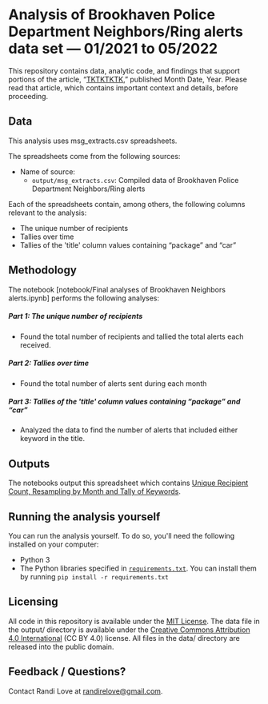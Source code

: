 # Analysis of Brookhaven Police Department Neighbors/Ring alerts data set — 01/2021 to 05/2022

This repository contains data, analytic code, and findings that support portions of the article, “[TKTKTKTK](https://www.google.com),” published Month Date, Year. Please read that article, which contains important context and details, before proceeding.

## Data

This analysis uses msg_extracts.csv spreadsheets.

The spreadsheets come from the following sources:

- Name of source:
  - `output/msg_extracts.csv`: Compiled data of Brookhaven Police Department Neighbors/Ring alerts

Each of the spreadsheets contain, among others, the following columns relevant to the analysis:

- The unique number of recipients
- Tallies over time
- Tallies of the 'title' column values containing “package” and “car”

## Methodology

The notebook [notebook/Final analyses of Brookhaven Neighbors alerts.ipynb] performs the following analyses:

##### Part 1: The unique number of recipients

- Found the total number of recipients and tallied the total alerts each received. 

##### Part 2: Tallies over time

- Found the total number of alerts sent during each month 

##### Part 3: Tallies of the 'title' column values containing “package” and “car”

- Analyzed the data to find the number of alerts that included either keyword in the title.

## Outputs

The notebooks output this spreadsheet which contains [Unique Recipient Count, Resampling by Month and Tally of Keywords](`output/unique_count_Love.csv`,`output/resampling_Love.csv`,`output/words_Love.csv`).

## Running the analysis yourself

You can run the analysis yourself. To do so, you'll need the following installed on your computer:

- Python 3
- The Python libraries specified in [`requirements.txt`](requirements.txt). You can install them by running `pip install -r requirements.txt`

## Licensing

All code in this repository is available under the [MIT License](https://opensource.org/licenses/MIT). The data file in the output/ directory is available under the [Creative Commons Attribution 4.0 International](https://creativecommons.org/licenses/by/4.0/) (CC BY 4.0) license. All files in the data/ directory are released into the public domain.

## Feedback / Questions?

Contact Randi Love at randirelove@gmail.com.
